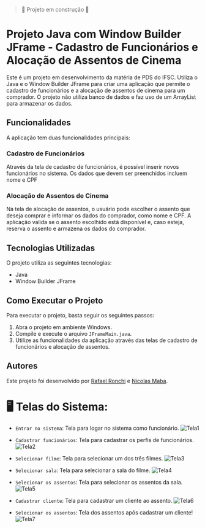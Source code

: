 > :construction: Projeto em construção :construction:

# Projeto Java com Window Builder JFrame - Cadastro de Funcionários e Alocação de Assentos de Cinema

Este é um projeto em desenvolvimento da matéria de PDS do IFSC. Utiliza o Java e o Window Builder JFrame para criar uma aplicação que permite o cadastro de funcionários e a alocação de assentos de cinema para um comprador. O projeto não utiliza banco de dados e faz uso de um ArrayList para armazenar os dados.

## Funcionalidades

A aplicação tem duas funcionalidades principais:

### Cadastro de Funcionários

Através da tela de cadastro de funcionários, é possível inserir novos funcionários no sistema. Os dados que devem ser preenchidos incluem nome e CPF

### Alocação de Assentos de Cinema

Na tela de alocação de assentos, o usuário pode escolher o assento que deseja comprar e informar os dados do comprador, como nome e CPF. A aplicação valida se o assento escolhido está disponível e, caso esteja, reserva o assento e armazena os dados do comprador.

## Tecnologias Utilizadas

O projeto utiliza as seguintes tecnologias:

- Java
- Window Builder JFrame

## Como Executar o Projeto

Para executar o projeto, basta seguir os seguintes passos:

1. Abra o projeto em ambiente Windows.
2. Compile e execute o arquivo `JFrameMain.java`.
3. Utilize as funcionalidades da aplicação através das telas de cadastro de funcionários e alocação de assentos. 

## Autores

Este projeto foi desenvolvido por [Rafael Ronchi](https://github.com/RafaelRonchi) e [Nicolas Maba](https://github.com/NicolasRicardoMaba).

# 🖥️ Telas do Sistema:

- `Entrar no sistema`: Tela para logar no sistema como funcionário.
 ![Tela1](https://github.com/RafaelRonchi/PDS-Estudo-de-Caso/assets/95860101/109c0d1b-e9c3-4a37-a1d5-9a580a09598e)
 
- `Cadastrar funcionários`: Tela para cadastrar os perfis de funcionários.
![Tela2](https://github.com/RafaelRonchi/PDS-Estudo-de-Caso/assets/95860101/b0a9a7a7-6763-4d11-939c-7ceb2965ad97)

- `Selecionar filme`: Tela para selecionar um dos três filmes.
 ![Tela3](https://github.com/RafaelRonchi/PDS-Estudo-de-Caso/assets/95860101/91a36084-611a-47d2-94c1-9c0d290e519d)
 
- `Selecionar sala`: Tela para selecionar a sala do filme.
 ![Tela4](https://github.com/RafaelRonchi/PDS-Estudo-de-Caso/assets/95860101/956ec7ac-d733-4918-b93d-7f1ae8dcac0a)
 
 - `Selecionar os assentos`: Tela para selecionar os assentos da sala.
![Tela5](https://github.com/RafaelRonchi/PDS-Estudo-de-Caso/assets/95860101/c8ed091a-5564-4fee-8251-d3153b7cfd62)

- `Cadastrar cliente`: Tela para cadastrar um cliente ao assento.
![Tela6](https://github.com/RafaelRonchi/PDS-Estudo-de-Caso/assets/95860101/fdcb2c5a-bccb-4ecd-bfee-ba713ee23f9b)

 - `Selecionar os assentos`: Tela dos assentos após cadastrar um cliente!
![Tela7](https://github.com/RafaelRonchi/PDS-Estudo-de-Caso/assets/95860101/6f38a2ed-9a3a-4e2a-b3a4-abf7e37c898e)
